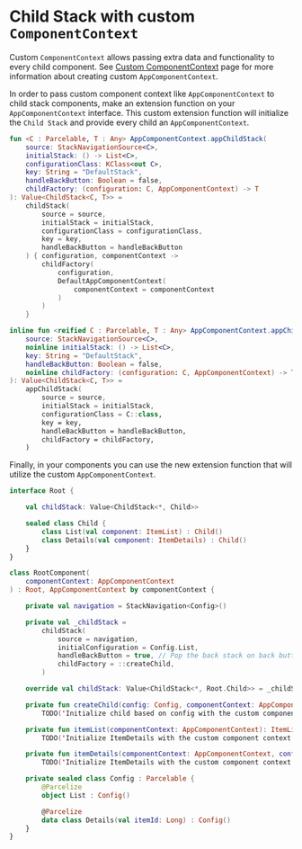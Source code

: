 # Child Stack with custom `ComponentContext`

Custom `ComponentContext` allows passing extra data and functionality to every child component. See [Custom ComponentContext](../../component/custom-component-context.md) page for more information about creating custom `AppComponentContext`.

In order to pass custom component context like `AppComponentContext` to child stack components, make an extension function on your `AppComponentContext` interface. This custom extension function will initialize the `Child Stack` and provide every child an `AppComponentContext`.

```kotlin
fun <C : Parcelable, T : Any> AppComponentContext.appChildStack(
    source: StackNavigationSource<C>,
    initialStack: () -> List<C>,
    configurationClass: KClass<out C>,
    key: String = "DefaultStack",
    handleBackButton: Boolean = false,
    childFactory: (configuration: C, AppComponentContext) -> T
): Value<ChildStack<C, T>> =
    childStack(
        source = source,
        initialStack = initialStack,
        configurationClass = configurationClass,
        key = key,
        handleBackButton = handleBackButton
    ) { configuration, componentContext ->
        childFactory(
            configuration,
            DefaultAppComponentContext(
                componentContext = componentContext
            )
        )
    }

inline fun <reified C : Parcelable, T : Any> AppComponentContext.appChildStack(
    source: StackNavigationSource<C>,
    noinline initialStack: () -> List<C>,
    key: String = "DefaultStack",
    handleBackButton: Boolean = false,
    noinline childFactory: (configuration: C, AppComponentContext) -> T
): Value<ChildStack<C, T>> =
    appChildStack(
        source = source,
        initialStack = initialStack,
        configurationClass = C::class,
        key = key,
        handleBackButton = handleBackButton,
        childFactory = childFactory,
    )
```

Finally, in your components you can use the new extension function that will utilize the custom `AppComponentContext`.

```kotlin
interface Root {

    val childStack: Value<ChildStack<*, Child>>

    sealed class Child {
        class List(val component: ItemList) : Child()
        class Details(val component: ItemDetails) : Child()
    }
}

class RootComponent(
    componentContext: AppComponentContext
) : Root, AppComponentContext by componentContext {

    private val navigation = StackNavigation<Config>()

    private val _childStack =
        childStack(
            source = navigation,
            initialConfiguration = Config.List,
            handleBackButton = true, // Pop the back stack on back button press
            childFactory = ::createChild,
        )

    override val childStack: Value<ChildStack<*, Root.Child>> = _childStack

    private fun createChild(config: Config, componentContext: AppComponentContext): Root.Child =
        TODO('Initialize child based on config with the custom component context')

    private fun itemList(componentContext: AppComponentContext): ItemList =
        TODO('Initialize ItemDetails with the custom component context')

    private fun itemDetails(componentContext: AppComponentContext, config: Config.Details): ItemDetails =
        TODO('Initialize ItemDetails with the custom component context')

    private sealed class Config : Parcelable {
        @Parcelize
        object List : Config()

        @Parcelize
        data class Details(val itemId: Long) : Config()
    }
}
```
